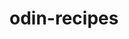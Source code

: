# odin-recipes

<!-- I'm attempting to figure out how commit comments work. Yikes -->
<!-- okay I think I figured it out. Now time to do the assignment. Wish me luck! -->
